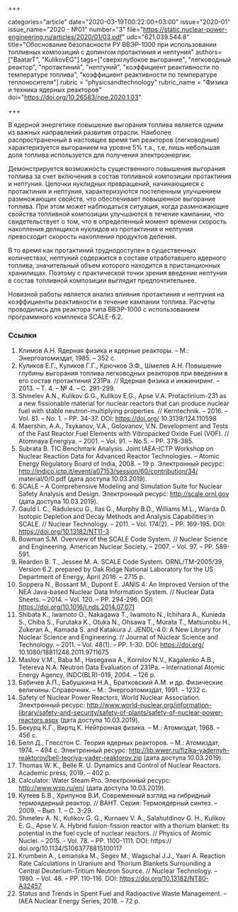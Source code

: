 +++

categories="article"
date="2020-03-19T00:22:00+03:00"
issue="2020-01"
issue_name="2020 - №01"
number="3"
file="https://static.nuclear-power-engineering.ru/articles/2020/01/03.pdf"
udc="621.039.544.8"
title="Обоснование безопасности РУ ВВЭР-1000 при использовании топливных композиций с допингом протактиния и нептуния"
authors=["BaatarT", "KulikovEG"]
tags=["сверхглубокое выгорание", "легководный реактор", "протактиний", "нептуний", "коэффициент реактивности по температуре топлива", "коэффициент реактивности по температуре теплоносителя"]
rubric = "physicsandtechnology"
rubric_name = "Физика и техника ядерных реакторов"
doi="https://doi.org/10.26583/npe.2020.1.03"

+++

В ядерной энергетике повышение выгорания топлива является одним из важных направлений развития отрасли. Наиболее распространенный в настоящее время тип реакторов (легководные) характеризуется выгоранием на уровне 5% т.а., т.е. лишь небольшая доля топлива используется для получения электроэнергии. 

Демонстрируется возможность существенного повышения выгорания топлива за счет включения в состав топливной композиции протактиния и нептуния. Цепочки нуклидных превращений, начинающиеся с протактиния и нептуния, характеризуются постепенным улучшением размножающих свойств, что обеспечивает повышенное выгорание топлива. При этом может наблюдаться ситуация, когда размножающие свойства топливной композиции улучшаются в течение кампании, что свидетельствует о том, что в определенный момент времени скорость накопления делящихся нуклидов из протактиния и нептуния превосходит скорость накопления продуктов деления. 

В то время как протактиний труднодоступен в существенных количествах, нептуний содержится в составе отработавшего ядерного топлива, значительный объем которого находится в пристанционных хранилищах. Поэтому с практической точки зрения введение нептуния в состав топливной композиции выглядит предпочтительнее. 

Новизной работы является анализ влияния протактиния и нептуния на коэффициенты реактивности в течение кампании топлива. Расчеты проводились для реактора типа ВВЭР-1000 с использованием программного комплекса SCALE-6.2.


### Ссылки

1. Климов А.Н. Ядерная физика и ядерные реакторы. – М.: Энергоатомиздат, 1985. – 352 с. 
2. Куликов Е.Г., Куликов Г.Г., Крючков Э.Ф., Шмелев А.Н. Повышение глубины выгорания топлива легководных реакторов при введении в его состав протактиния 231Pa. // Ядерная физика и инжиниринг. – 2013. – Т. 4. – № 4. – С. 291-299. 
3. Shmelev A.N., Kulikov G.G., Kulikov E.G., Apse V.A. Protactinium-231 as a new fissionable material for nuclear reactors that can produce nuclear fuel with stable neutron-multiplying properties. // Kerntechnik. – 2016. – Vol. 81. – No. 1. – PP. 34-37. DOI: https://doi.org/ 10.3139/124.110598
4. Maershin, A.A., Tsykanov, V.A., Golovanov, V.N. Development and Tests of the Fast Reactor Fuel Elements with Vibropacked Oxide Fuel (VOF). // Atomnaya Energiya. – 2001. – Vol. 91. – No.5. – PP. 378-385. 
5. Subrata B. TIC Benchmark Analysis. Joint IAEA-ICTP Workshop on Nuclear Reaction Data for Advanced Reactor Technologies. – Atomic Energy Regulatory Board of India, 2008. – 19 p. Электронный ресурс: http://indico.ictp.it/event/a07153/session/60/contribution/34/ material/0/0.pdf (дата доступа 10.03.2019). 
6. SCALE – A Comprehensive Modeling and Simulation Suite for Nuclear Safety Analysis and Design. Электронный ресурс: http://scale.ornl.gov (дата доступа 10.03.2019). 
7. Gauld I. C., Radulescu G., Ilas G., Murphy B.D., Williams M.L., Wiarda D. Isotopic Depletion and Decay Methods and Analysis Capabilities in SCALE. // Nuclear Technology. – 2011. – Vol. 174(2). – PP. 169-195.  DOI: https://doi.org/10.13182/NT11-3 
8. Bowman S.M. Overview of the SCALE Code System. // Nuclear Science and Engineering. American Nuclear Society.   – 2007. – Vol. 97. – PP. 589-591. 
9. Rearden B. T., Jessee M. A. SCALE Code System. ORNL/TM-2005/39, Version 6.2. prepared by Oak Ridge National Laboratory for the US Department of Energy, April 2016. – 2715 p. 
10. Soppera N., Bossant M., Dupont E. JANIS 4: An Improved Version of the NEA Java-based Nuclear Data Information System. // Nuclear Data Sheets. – 2014. – Vol. 120. – PP. 294-296. DOI: https://doi.org/10.1016/j.nds.2014.07.071 
11. Shibata K., Iwamoto O., Nakagawa T., Iwamoto N., Ichihara A., Kunieda S., Chiba S., Furutaka K., Otuka N., Ohsawa T., Murata T., Matsunobu H., Zukeran A., Kamada S. and Katakura J. JENDL-4.0: A New Library for Nuclear Science and Engineering. // Journal of Nuclear Science and Technology. – 2011. – Vol. 48(1). – PP. 1-30. DOI: https://doi.org/ 10.1080/18811248.2011.9711675 
12. Maslov V.M., Baba M., Hasegawa A., Kornilov N.V., Kagalenko A.B., Tetereva N.A. Neutron Data Evaluation of 231Pa. – International Atomic Energy Agency, INDC(BLR)-019, 2004. – 126 p. 
13. Бабичев А.П., Бабушкина Н.А., Братковский А.М. и др. Физические величины. Справочник. – М.: Энергоатомиздат, 1991. – 1232 с. 
14. Safety of Nuclear Power Reactors, World Nuclear Association. Электронный ресурс: http://www.world-nuclear.org/information-library/safety-and-security/safety-of-plants/safety-of-nuclear-power-reactors.aspx (дата доступа 10.03.2019). 
15. Бекурц К.Г., Виртц К. Нейтронная физика. – М.: Атомиздат, 1968. – 456 с. 
16. Белл Д., Глесстон С. Теория ядерных реакторов. – М.: Атомиздат, 1974. – 494 с. Электронный ресурс: http://lib.wwer.ru/fizika-yadernyh-reaktorov/bell-teoriya-yader-reaktorov.zip (дата доступа 10.03.2019). 
17. Thomas W. K., Belle R. U. Dynamics and Control of Nuclear Reactors. Academic press, 2019. – 402 p. 
18. Calculator: Water Steam Pro. Электронный ресурс: http://www.wsp.ru/en/ (дата доступа 10.03.2019). 
19. Кутеев Б.В., Хрипунов В.И. Современный взгляд на гибридный термоядерный реактор. // ВАНТ. Серия: Термоядерный синтез. – 2009. – Вып. 1. – С. 3-29. 
20. Shmelev A. N., Kulikov G. G., Kurnaev V. A., Salahutdinov G. H., Kulikov E. G., Apse V. A. Hybrid fusion-fission reactor with a thorium blanket: Its potential in the fuel cycle of nuclear reactors. // Physics of Atomic Nuclei. – 2015. - Vol. 78. – PP. 1100-1111. DOI: https:// doi.org/10.1134/S1063778815100117 
21. Krumbein A., Lemanska M., Segev M., Wagschal J.J., Yaari A. Reaction Rate Calculations in Uranium and Thorium Blankets Surrounding a Central Deuterium-Tritium Neutron Source. // Nuclear Technology. – 1980. – Vol. 48. – PP. 110-116. DOI: https://doi.org/10.13182/NT80-A32457 
22. Status and Trends in Spent Fuel and Radioactive Waste Management. – IAEA Nuclear Energy Series, 2018. – 72 p. 